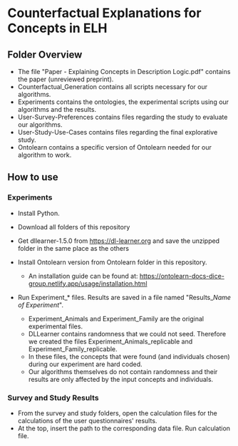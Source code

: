 # Counterfactual Explanations for Concepts in ELH

## Folder Overview
* The file "Paper - Explaining Concepts in Description Logic.pdf" contains the paper (unreviewed preprint).
* Counterfactual_Generation contains all scripts necessary for our algorithms.
* Experiments contains the ontologies, the experimental scripts using our algorithms and the results.
* User-Survey-Preferences contains files regarding the study to evaluate our algorithms.
* User-Study-Use-Cases contains files regarding the final explorative study.
* Ontolearn contains a specific version of Ontolearn needed for our algorithm to work.

## How to use

### Experiments
* Install Python.
* Download all folders of this repository
* Get dllearner-1.5.0 from https://dl-learner.org and save the unzipped folder in the same place as the others
* Install Ontolearn version from Ontolearn folder in this repository.
  * An installation guide can be found at: https://ontolearn-docs-dice-group.netlify.app/usage/installation.html

* Run Experiment_* files. Results are saved in a file named "Results_*Name of Experiment*".
  * Experiment_Animals and Experiment_Family are the original experimental files.
  * DLLearner contains randomness that we could not seed. Therefore we created the files Experiment_Animals_replicable and Experiment_Family_replicable.
  * In these files, the concepts that were found (and individuals chosen) during our experiment are hard coded.
  * Our algorithms themselves do not contain randomness and their results are only affected by the input concepts and individuals.

### Survey and Study Results
* From the survey and study folders, open the calculation files for the calculations of the user questionnaires' results.
* At the top, insert the path to the corresponding data file. Run calculation file.
